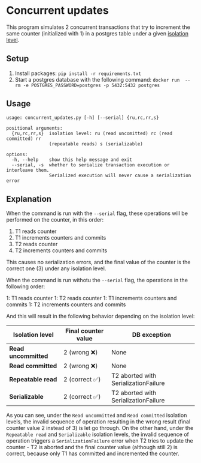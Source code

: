 # Concurrent updates

This program simulates 2 concurrent transactions that try to increment the same counter (initialized with 1) in a postgres table under 
a given [isolation level](https://www.postgresql.org/docs/current/transaction-iso.html).

## Setup

1. Install packages: `pip install -r requirements.txt`
2. Start a postgres database with the following command: `docker run  --rm -e POSTGRES_PASSWORD=postgres -p 5432:5432 postgres`

## Usage

```
usage: concurrent_updates.py [-h] [--serial] {ru,rc,rr,s}

positional arguments:
  {ru,rc,rr,s}  isolation level: ru (read uncomitted) rc (read committed) rr
                (repeatable reads) s (serializable)

options:
  -h, --help    show this help message and exit
  --serial, -s  whether to serialize transaction execution or interleave them.
                Serialized execution will never cause a serialization error

```

## Explanation

When the command is run with the `--serial` flag, these operations will be performed on the counter, in this order:

1. T1 reads counter
1. T1 increments counters and commits
1. T2 reads counter
1. T2 increments counters and commits

This causes no serialization errors, and the final value of the counter is the correct one (3) under any isolation level.

When the command is run withotu the `--serial` flag, the operations in the following order:

1: T1 reads counter
1: T2 reads counter
1: T1 increments counters and commits
1: T2 increments counters and commits

And this will result in the following behavior depending on the isolation level:

| Isolation level      | Final counter value | DB exception                         |
|----------------------|---------------------|--------------------------------------|
| **Read uncommitted** | 2 (wrong ❌)         | None                                 |
| **Read committed**   | 2 (wrong ❌)         | None                                 |
| **Repeatable read**  | 2 (correct ✅)       | T2 aborted with SerializationFailure |
| **Serializable**     | 2 (correct ✅)       | T2 aborted with SerializationFailure |

As you can see, under the `Read uncommitted` and `Read committed` isolation levels, the invalid sequence of operation
resulting in the wrong result (final counter value 2 instead of 3) is let go through.
On the other hand, under the `Repeatable read` and `Serializable` isolation levels, the invalid sequence of operation triggers
a `SerializationFailure` error when T2 tries to update the counter - T2 is aborted and the final counter value (although still 2) is correct, because only T1 has committed and incremented the counter.